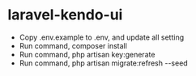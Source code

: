 # laravel-kendo-ui

- Copy .env.example to .env, and update all setting
- Run command, composer install
- Run command, php artisan key:generate
- Run command, php artisan migrate:refresh --seed
